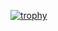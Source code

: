 [![trophy](https://github-profile-trophy.vercel.app/?username=RootMeStudy&theme=monokai)](https://github.com/ryo-ma/github-profile-trophy)
